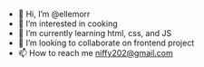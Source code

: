 - 👋 Hi, I’m @ellemorr
- 👀 I’m interested in cooking
- 🌱 I’m currently learning html, css, and JS
- 💞️ I’m looking to collaborate on frontend project
- 📫 How to reach me niffy202@gmail.com

<!---
ellemorr/ellemorr is a ✨ special ✨ repository because its `README.md` (this file) appears on your GitHub profile.
You can click the Preview link to take a look at your changes.
--->
